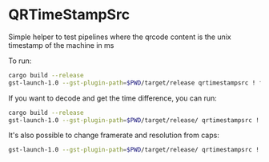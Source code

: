 # QRTimeStampSrc

Simple helper to test pipelines where the qrcode content is the unix timestamp of the machine in ms

To run:
```bash
cargo build --release
gst-launch-1.0 --gst-plugin-path=$PWD/target/release qrtimestampsrc ! fpsdisplaysink
```

If you want to decode and get the time difference, you can run:
```bash
cargo build --release
gst-launch-1.0 --gst-plugin-path=$PWD/target/release/ qrtimestampsrc ! qrtimestampsink
```

It's also possible to change framerate and resolution from caps:
```bash
gst-launch-1.0 --gst-plugin-path=$PWD/target/release/ qrtimestampsrc ! video/x-raw,width=300,height=300,framerate=16/1 ! videoconvert ! fpsdisplaysink
```